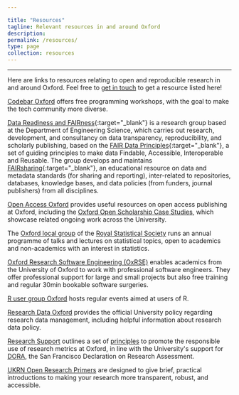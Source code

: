 ```yaml
---

title: "Resources"
tagline: Relevant resources in and around Oxford
description:
permalink: /resources/
type: page
collection: resources
---
```


---

Here are links to resources relating to open and reproducible research
in and around Oxford. Feel free to <a href="{{ '/get-involved' |
relative_url }}">get in touch</a> to get a resource listed here!

[Codebar Oxford](https://codebar.io/) offers free programming
workshops, with the goal to make the tech community more diverse.

[Data Readiness and
FAIRness](https://datareadiness.eng.ox.ac.uk/){:target="_blank"} is a
research group based at the Department of Engineering Science, which
carries out research, development, and consultancy on data
transparency, reproducibility, and scholarly publishing, based on the
[FAIR Data
Principles](https://www.go-fair.org/fair-principles){:target="_blank"},
a set of guiding principles to make data Findable, Accessible,
Interoperable and Reusable. The group develops and maintains
[FAIRsharing](https://fairsharing.org/){:target="_blank"}, an
educational resource on data and metadata standards (for sharing and
reporting), inter-related to repositories, databases, knowledge bases,
and data policies (from funders, journal publishers) from all
disciplines.

[Open Access Oxford](http://openaccess.ox.ac.uk) provides useful
resources on open access publishing at Oxford, including the [Oxford
Open Scholarship Case
Studies](http://openaccess.ox.ac.uk/2019/07/22/open-scholarship-at-oxford-case-studies/),
which showcase related ongoing work across the University.

The [Oxford local
group](https://www.ndorms.ox.ac.uk/csm/royal-statistical-society-oxford-local-group)
of the [Royal Statistical Society](https://www.rss.org.uk/) runs an
annual programme of talks and lectures on statistical topics, open to
academics and non-academics with an interest in statistics.

[Oxford Research Software Engineering (OxRSE)](https://www.rse.ox.ac.uk/) enables academics from the University of Oxford to work with professional software engineers. They offer professional support for large and small projects but also free training and regular 30min bookable software surgeries.

[R user group Oxford](https://r-oxford.github.io/) hosts regular
events aimed at users of R.

[Research Data Oxford](http://researchdata.ox.ac.uk) provides the
official University policy regarding research data management,
including helpful information about research data policy.

[Research Support](https://researchsupport.admin.ox.ac.uk/) outlines a
set of
[principles](https://researchsupport.admin.ox.ac.uk/information/principles)
to promote the responsible use of research metrics at Oxford, in line
with the University's support for [DORA](https://sfdora.org/), the San
Francisco Declaration on Research Assessment.

[UKRN Open Research Primers](https://www.bristol.ac.uk/psychology/research/ukrn/about/resources/) are designed to give brief, practical introductions to making your research more transparent, robust, and accessible.
